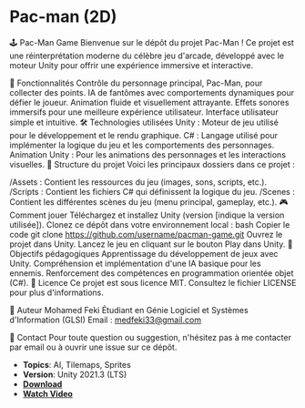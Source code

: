 # Pac-man (2D)

🕹️ Pac-Man Game
Bienvenue sur le dépôt du projet Pac-Man ! Ce projet est une réinterprétation moderne du célèbre jeu d'arcade, développé avec le moteur Unity pour offrir une expérience immersive et interactive.

🚀 Fonctionnalités
Contrôle du personnage principal, Pac-Man, pour collecter des points.
IA de fantômes avec comportements dynamiques pour défier le joueur.
Animation fluide et visuellement attrayante.
Effets sonores immersifs pour une meilleure expérience utilisateur.
Interface utilisateur simple et intuitive.
🛠️ Technologies utilisées
Unity : Moteur de jeu utilisé pour le développement et le rendu graphique.
C# : Langage utilisé pour implémenter la logique du jeu et les comportements des personnages.
Animation Unity : Pour les animations des personnages et les interactions visuelles.
📂 Structure du projet
Voici les principaux dossiers dans ce projet :

/Assets : Contient les ressources du jeu (images, sons, scripts, etc.).
/Scripts : Contient les fichiers C# qui définissent la logique du jeu.
/Scenes : Contient les différentes scènes du jeu (menu principal, gameplay, etc.).
🎮 Comment jouer
Téléchargez et installez Unity (version [indique la version utilisée]).
Clonez ce dépôt dans votre environnement local :
bash
Copier le code
git clone https://github.com/username/pacman-game.git
Ouvrez le projet dans Unity.
Lancez le jeu en cliquant sur le bouton Play dans Unity.
🌟 Objectifs pédagogiques
Apprentissage du développement de jeux avec Unity.
Compréhension et implémentation d'une IA basique pour les ennemis.
Renforcement des compétences en programmation orientée objet (C#).
📜 Licence
Ce projet est sous licence MIT. Consultez le fichier LICENSE pour plus d'informations.

👤 Auteur
Mohamed Feki
Étudiant en Génie Logiciel et Systèmes d'Information (GLSI)
Email : medfeki33@gmail.com

📝 Contact
Pour toute question ou suggestion, n'hésitez pas à me contacter par email ou à ouvrir une issue sur ce dépôt.

- **Topics**: AI, Tilemaps, Sprites
- **Version**: Unity 2021.3 (LTS)
- [**Download**](https://github.com/zigurous/unity-pacman-tutorial/archive/refs/heads/main.zip)
- [**Watch Video**](https://youtu.be/TKt_VlMn_aA)
